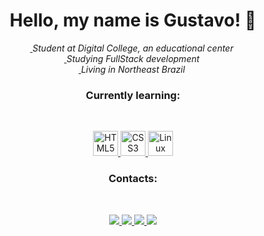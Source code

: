 <h1 align="center">
  Hello, my name is Gustavo! 👋
</h1>

<p align="center">
  <a href="https://github.com/Gustavo-S-Nascimento" target="_blank">
    <img src="https://em-content.zobj.net/thumbs/120/sony/336/large-purple-circle_1f7e3.png" width="10" height="10">
  </a>
  <i>Student at Digital College, an educational center</i>
  <a href="https://github.com/Gustavo-S-Nascimento" target="_blank">
    <img src="https://em-content.zobj.net/thumbs/120/sony/336/large-purple-circle_1f7e3.png" width="10" height="10">
  </a>
  <br>
  <a href="https://github.com/Gustavo-S-Nascimento" target="_blank">
    <img src="https://em-content.zobj.net/thumbs/120/sony/336/large-purple-circle_1f7e3.png" width="10" height="10">
  </a>
  <i>Studying FullStack development</i>
  <a href="https://github.com/Gustavo-S-Nascimento" target="_blank">
    <img src="https://em-content.zobj.net/thumbs/120/sony/336/large-purple-circle_1f7e3.png" width="10" height="10">
  </a>
  <br>
  <a href="https://github.com/Gustavo-S-Nascimento" target="_blank">
    <img src="https://em-content.zobj.net/thumbs/120/sony/336/large-purple-circle_1f7e3.png" width="10" height="10">
  </a>
  <i>Living in Northeast Brazil</i>
  <a href="https://github.com/Gustavo-S-Nascimento" target="_blank">
    <img src="https://em-content.zobj.net/thumbs/120/sony/336/large-purple-circle_1f7e3.png" width="10" height="10">
  </a>
</p>

<h3 align="center">Currently learning:</h3>
<br>
<p align="center">
  <a href="https://github.com/Gustavo-S-Nascimento" target="_blank">
    <img src="https://cdn.jsdelivr.net/gh/devicons/devicon/icons/html5/html5-original.svg" width="40" height="40" alt="HTML5">
  </a>
  <a href="https://github.com/Gustavo-S-Nascimento" target="_blank">
    <img src="https://cdn.jsdelivr.net/gh/devicons/devicon/icons/css3/css3-original.svg" width="40" height="40" alt="CSS3">
  </a>
  <a href="https://github.com/Gustavo-S-Nascimento" target="_blank">
    <img src="https://cdn.jsdelivr.net/gh/devicons/devicon/icons/linux/linux-original.svg" width="40" height="40" alt="Linux">
  </a>
</p>

<h3 align="center">Contacts:</h3>
<br>
<p align="center">
  <a href="https://www.instagram.com/gu.santoz/" target="_blank">
    <img src="https://img.shields.io/badge/Instagram-blueviolet?style=for-the-badge&logo=instagram&logoColor=white" target="_blank">
  </a>
  <a href="mailto:Guga_Vine@outlook.com">
    <img src="https://img.shields.io/badge/Gmail-blueviolet?style=for-the-badge&logo=Gmail&logoColor=white" target="_blank">
  </a>
  <a href="https://discord.com/channels/@me/428358997188542465" target="_blank">
    <img src="https://img.shields.io/badge/Discord-blueviolet?style=for-the-badge&logo=discord&logoColor=white" target="_blank">
  </a>
  <a href="https://www.linkedin.com/in/gustavo-s-nascimento-dev/" target="_blank">
    <img src="https://img.shields.io/badge/LinkedIn-blueviolet?style=for-the-badge&logo=linkedin&logoColor=white" target="_blank">
  </a>
</p>
